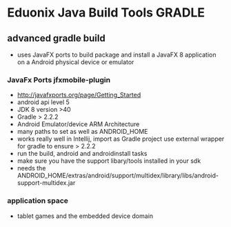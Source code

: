 # Eduonix Java Build Tools GRADLE

## advanced gradle build
- uses JavaFX ports to build package and install a JavaFX 8 application on a Android physical device or emulator

### JavaFx Ports  jfxmobile-plugin
- http://javafxports.org/page/Getting_Started
- android api level 5
- JDK 8 version >40
- Gradle > 2.2.2
- Android Emulator/device ARM Architecture
- many paths to set as well as ANDROID_HOME 
- works really well in Intellij, import as Gradle project use external wrapper for gradle to ensure  > 2.2.2
- run the build, android and androidinstall tasks
- make sure you have the support libary/tools installed in your sdk
- needs the ANDROID_HOME/extras/android/support/multidex/library/libs/android-support-multidex.jar

### application space
- tablet games and the embedded device domain
